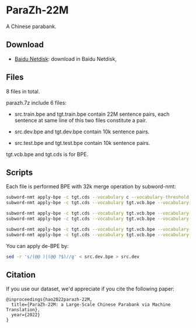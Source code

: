 # ParaZh-22M
A Chinese parabank.


## Download
* [Baidu Netdisk](https://): download in Baidu Netdisk, 

## Files
8 files in total.

parazh.7z include 6 files: 

* src.train.bpe and tgt.train.bpe contain 22M sentence pairs, each sentence at same line of this two files constitute a pair.

* src.dev.bpe and tgt.dev.bpe contain 10k sentence pairs.

* src.test.bpe and tgt.test.bpe contain 10k sentence pairs.

tgt.vcb.bpe and tgt.cds is for BPE.

## Scripts
Each file is performed BPE with 32k merge operation by subword-nmt:
```bash
subword-nmt apply-bpe -c tgt.cds --vocabulary c --vocabulary-threshold 8 < src.train > src.train.bpe
subword-nmt apply-bpe -c tgt.cds --vocabulary tgt.vcb.bpe --vocabulary-threshold 8 < tgt.train > tgt.train.bpe

subword-nmt apply-bpe -c tgt.cds --vocabulary tgt.vcb.bpe --vocabulary-threshold 8 < src.dev > src.dev.bpe
subword-nmt apply-bpe -c tgt.cds --vocabulary tgt.vcb.bpe --vocabulary-threshold 8 < tgt.dev > tgt.dev.bpe

subword-nmt apply-bpe -c tgt.cds --vocabulary tgt.vcb.bpe --vocabulary-threshold 8 < src.test > src.test.bpe
subword-nmt apply-bpe -c tgt.cds --vocabulary tgt.vcb.bpe --vocabulary-threshold 8 < tgt.test > tgt.test.bpe

```

You can apply de-BPE by:
```bash
sed -r 's/(@@ )|(@@ ?$)//g' < src.dev.bpe > src.dev
```

## Citation
If you use our dataset, we'd appreciate if you cite the following paper:
```
@inproceedings{hao2022parazh-22M,
  title={ParaZh-22M: a Large-Scale Chinese Parabank via Machine Translation},
  year={2022}
}
```